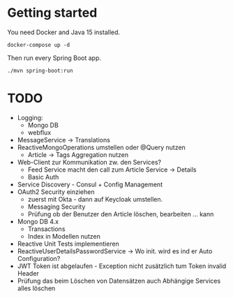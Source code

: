 # Getting started

You need Docker and Java 15 installed.
	
	docker-compose up -d

Then run every Spring Boot app.

    ./mvn spring-boot:run

# TODO
* Logging:
  * Mongo DB
  * webflux
* MessageService -> Translations  
* ReactiveMongoOperations umstellen oder @Query nutzen
  * Article -> Tags Aggregation nutzen
* Web-Client zur Kommunikation zw. den Services?
  * Feed Service macht den call zum Article Service -> Details
  * Basic Auth
* Service Discovery - Consul + Config Management  
* OAuth2 Security einziehen
  * zuerst mit Okta - dann auf Keycloak umstellen.
  * Messaging Security
  * Prüfung ob der Benutzer den Article löschen, bearbeiten ... kann
* Mongo DB 4.x 
  * Transactions
  * Index in Modellen nutzen
* Reactive Unit Tests implementieren
* ReactiveUserDetailsPasswordService -> Wo init. wird es ind er Auto Configuration?
* JWT Token ist abgelaufen - Exception nicht zusätzlich tum Token invalid Header 
* Prüfung das beim Löschen von Datensätzen auch Abhängige Services alles löschen

